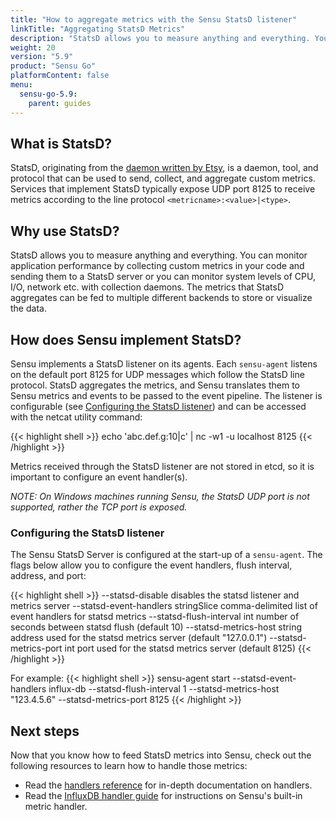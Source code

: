 ```yaml
---
title: "How to aggregate metrics with the Sensu StatsD listener"
linkTitle: "Aggregating StatsD Metrics"
description: "StatsD allows you to measure anything and everything. You can monitor application performance by collecting custom metrics in your code and sending them to a StatsD server or you can monitor system levels of CPU, I/O, network etc. with collection daemons. Sensu agents include a listener to send StatsD metrics to the event pipeline. Read the guide to get started."
weight: 20
version: "5.9"
product: "Sensu Go"
platformContent: false
menu:
  sensu-go-5.9:
    parent: guides
---
```


## What is StatsD?

StatsD, originating from the [daemon written by Etsy][1], is a daemon, tool,
and protocol that can be used to send, collect, and aggregate custom metrics.
Services that implement StatsD typically expose UDP port 8125 to receive metrics
according to the line protocol `<metricname>:<value>|<type>`.

## Why use StatsD?

StatsD allows you to measure anything and everything. You can monitor
application performance by collecting custom metrics in your code and sending
them to a StatsD server or you can monitor system levels of CPU, I/O, network
etc. with collection daemons. The metrics that StatsD aggregates can be fed to
multiple different backends to store or visualize the data.

## How does Sensu implement StatsD?

Sensu implements a StatsD listener on its agents. Each `sensu-agent`
listens on the default port 8125 for UDP messages which follow the StatsD line
protocol. StatsD aggregates the metrics, and Sensu translates them to Sensu
metrics and events to be passed to the event pipeline. The listener is
configurable (see [Configuring the StatsD listener](#configuring-the-statsd-listener))
and can be accessed with the netcat utility command:

{{< highlight shell >}}
echo 'abc.def.g:10|c' | nc -w1 -u localhost 8125
{{< /highlight >}}

Metrics received through the StatsD listener are not stored in etcd, so
it is important to configure an event handler(s).

_NOTE: On Windows machines running Sensu, the StatsD UDP port is not supported,
rather the TCP port is exposed._

### Configuring the StatsD listener

The Sensu StatsD Server is configured at the start-up of a `sensu-agent`. The
flags below allow you to configure the event handlers, flush interval, address,
and port:

{{< highlight shell >}}
--statsd-disable                      disables the statsd listener and metrics server
--statsd-event-handlers stringSlice   comma-delimited list of event handlers for statsd metrics
--statsd-flush-interval int           number of seconds between statsd flush (default 10)
--statsd-metrics-host string          address used for the statsd metrics server (default "127.0.0.1")
--statsd-metrics-port int             port used for the statsd metrics server (default 8125)
{{< /highlight >}}

For example:
{{< highlight shell >}}
sensu-agent start --statsd-event-handlers influx-db --statsd-flush-interval 1 --statsd-metrics-host "123.4.5.6" --statsd-metrics-port 8125
{{< /highlight >}}

## Next steps

Now that you know how to feed StatsD metrics into Sensu, check out the following
resources to learn how to handle those metrics:

* Read the [handlers reference][2] for in-depth documentation on handlers.
* Read the [InfluxDB handler guide][3] for instructions on Sensu's built-in
metric handler.

[1]: https://github.com/etsy/statsd/
[2]: ../../reference/handlers
[3]: ../influx-db-metric-handler
